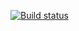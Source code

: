 [![Build status](https://ci.appveyor.com/api/projects/status/885pln0y5up05eyy?svg=true)](https://ci.appveyor.com/project/OlgaKireenko/api-testing)
